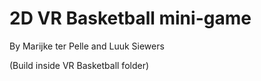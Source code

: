 # 2D VR Basketball mini-game
By Marijke ter Pelle and Luuk Siewers


(Build inside VR Basketball folder)

